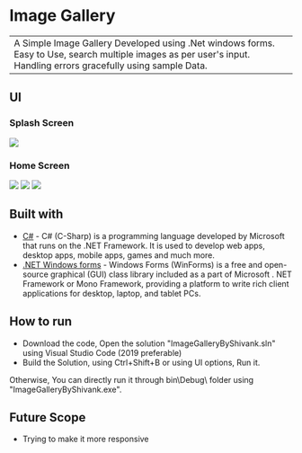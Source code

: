 # Image Gallery
<table>
<tr>
<td>
  A Simple Image Gallery Developed using .Net windows forms. Easy to Use, search multiple images as per user's input. Handling errors gracefully using sample Data.
</td>
</tr>
</table>

## UI

### Splash Screen
![](https://i.ibb.co/fk8mmw1/UI.jpg)

### Home Screen
![](https://i.ibb.co/6mBsF4Q/UI1.jpg)
![](https://i.ibb.co/25KdPrD/UI2.jpg)
![](https://i.ibb.co/WybrWv4/UI3.jpg)


## Built with

- [C#](https://www.w3schools.com/cs/) - C# (C-Sharp) is a programming language developed by Microsoft that runs on the .NET Framework. It is used to develop web apps, desktop apps, mobile apps, games and much more.
- [.NET Windows forms](https://docs.microsoft.com/en-us/visualstudio/ide/create-csharp-winform-visual-studio?view=vs-2019) - Windows Forms (WinForms) is a free and open-source graphical (GUI) class library included as a part of Microsoft . NET Framework or Mono Framework, providing a platform to write rich client applications for desktop, laptop, and tablet PCs.

## How to run

- Download the code, Open the solution "ImageGalleryByShivank.sln" using Visual Studio Code (2019 preferable)
- Build the Solution, using Ctrl+Shift+B or using UI options, Run it. 

Otherwise, You can directly run it through bin\Debug\ folder using "ImageGalleryByShivank.exe".

## Future Scope

- Trying to make it more responsive
